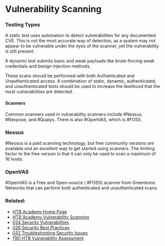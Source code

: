 # Vulnerability Scanning

### Testing Types

A static test uses automation to detect vulnerabilities for any documented CVE. This is not the most accurate way of detection, as a system may not appear to be vulnerable under the eyes of the scanner, yet the vulnerability is still present. 

A dynamic test submits basic and weak payloads like brute-forcing weak credentials and benign injection methods. 

These scans should be performed with both Authenticated and Unauthenticated access. A combination of static, dynamic, authenticated, and unauthenticated tests should be used to increase the likelihood that the most vulnerabilities are detected.

#### Scanners

Common scanners used in vulnerability scanners include #Nessus, #Nexpose, and #Qualys. There is also #OpenVAS, which is #FOSS.

### Nessus

#Nessus is a paid scanning technology, but free community versions are available and an excellent way to get started using scanners. The limiting factor to the free version is that it can only be used to scan a maximum of 16 hosts.

### OpenVAS

#OpenVAS is a Free and Open-source ( #FOSS) scanner from Greenbone Networks that can perform both authenticated and unauthenticated scans.
### Related:

- [HTB Academy Home Page](https://academy.hackthebox.com/ 'HTB Academy Home Page')
- [HTB Academy Vulnerability Scanning](https://academy.hackthebox.com/module/108/section/1230 'Vulnerability Scanning module from HTB Academy')
- [024 Security Vulnerabilities](024%20Security%20Vulnerabilities.md)
- [026 Security Best Practices](026%20Security%20Best%20Practices.md)
- [032 Troubleshooting Security Issues](032%20Troubleshooting%20Security%20Issues.md)
- [1161 HTB Vulnerability Assessment](1161%20HTB%20Vulnerability%20Assessment.md)